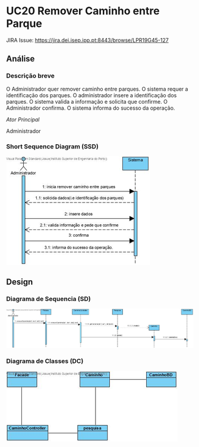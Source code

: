 # UC20 Remover Caminho entre Parque

JIRA Issue: https://jira.dei.isep.ipp.pt:8443/browse/LPR19G45-127

## Análise

### Descrição breve

O Administrador quer remover caminho entre parques. O sistema requer a identificação dos parques. O administrador insere a identificação dos parques. O sistema valida a informação e solicita que confirme. O Administrador confirma. O sistema informa do sucesso da operação.

*Ator Principal*

Administrador

### Short Sequence Diagram (SSD)

![UC20_SSD.jpg](UC20_SSD_removerCaminhoEntreParques.jpg)

## Design

### Diagrama de Sequencia (SD)

![UC20_SD.jpg](UC20_SD_removerCaminhoEntreParque.jpg)

### Diagrama de Classes (DC)

![UC20_DC.jpg](UC20_CD_removeCaminhoEntreParque.jpg)


